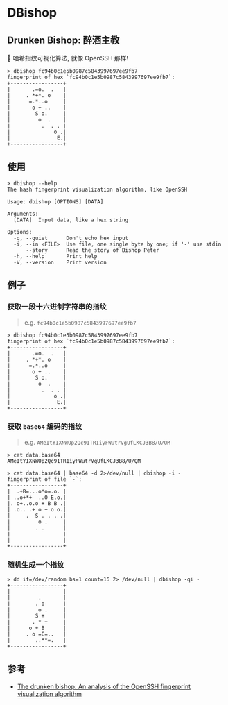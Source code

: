# DBishop
## Drunken Bishop: 醉酒主教

👀 哈希指纹可视化算法, 就像 OpenSSH 那样!

```
> dbishop fc94b0c1e5b0987c5843997697ee9fb7
fingerprint of hex `fc94b0c1e5b0987c5843997697ee9fb7`:
+-----------------+
|       .=o.  .   |
|     . *+*. o    |
|      =.*..o     |
|       o + ..    |
|        S o.     |
|         o  .    |
|          .  . . |
|              o .|
|               E.|
+-----------------+
```

## 使用

```
> dbishop --help
The hash fingerprint visualization algorithm, like OpenSSH

Usage: dbishop [OPTIONS] [DATA]

Arguments:
  [DATA]  Input data, like a hex string

Options:
  -q, --quiet      Don't echo hex input
  -i, --in <FILE>  Use file, one single byte by one; if '-' use stdin
      --story      Read the story of Bishop Peter
  -h, --help       Print help
  -V, --version    Print version
```

## 例子

### 获取一段十六进制字符串的指纹

> e.g. `fc94b0c1e5b0987c5843997697ee9fb7`

```
> dbishop fc94b0c1e5b0987c5843997697ee9fb7
fingerprint of hex `fc94b0c1e5b0987c5843997697ee9fb7`:
+-----------------+
|       .=o.  .   |
|     . *+*. o    |
|      =.*..o     |
|       o + ..    |
|        S o.     |
|         o  .    |
|          .  . . |
|              o .|
|               E.|
+-----------------+
```

### 获取 `base64` 编码的指纹

> e.g. `AMeItYIXNWOp2Qc91TR1iyFWutrVgUfLKCJ3B8/U/QM`

```
> cat data.base64
AMeItYIXNWOp2Qc91TR1iyFWutrVgUfLKCJ3B8/U/QM

> cat data.base64 | base64 -d 2>/dev/null | dbishop -i -
fingerprint of file `-`:
+-----------------+
|  .+B=...o*o=.o. |
| ..o+*+  ..O E.o.|
|. o+..o.o + B B .|
| .o.. .+ o + o o.|
|     .  S . . . .|
|         o .     |
|        . .      |
|                 |
|                 |
+-----------------+
```

### 随机生成一个指纹

```
> dd if=/dev/random bs=1 count=16 2> /dev/null | dbishop -qi -
+-----------------+
|                 |
|         .       |
|        . o      |
|         o .     |
|        S +      |
|       . * +     |
|      o + B      |
|     . o =E=..   |
|        ..**=.   |
+-----------------+
```

## 参考

- [The drunken bishop: An analysis of the OpenSSH fingerprint visualization algorithm
  ](http://dirk-loss.de/sshvis/drunken_bishop.pdf)
